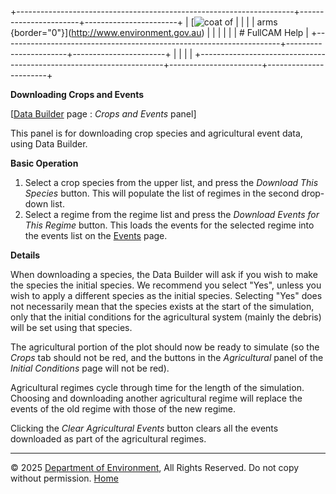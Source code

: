 +---------------------------------------------------------------------+-----------------------+-----------------------+
| [![coat of                                                          |                       | [](index.htm)         |
| arms](imgs/coa_env.png){border="0"}](http://www.environment.gov.au) |                       |                       |
|                                                                     |                       | # FullCAM Help        |
+---------------------------------------------------------------------+-----------------------+-----------------------+
|                                                                     |                       |                       |
+---------------------------------------------------------------------+-----------------------+-----------------------+

**Downloading Crops and Events**

\[[Data Builder](132_Data%20Builder.htm) page : *Crops and Events*
panel\]

This panel is for downloading crop species and agricultural event data,
using Data Builder.

**Basic Operation**

1.  Select a crop species from the upper list, and press the *Download
    This Species* button. This will populate the list of regimes in the
    second drop-down list.
2.  Select a regime from the regime list and press the *Download Events
    for This Regime* button. This loads the events for the selected
    regime into the events list on the [Events](136_Events.htm) page.

**Details**

When downloading a species, the Data Builder will ask if you wish to
make the species the initial species. We recommend you select "Yes",
unless you wish to apply a different species as the initial species.
Selecting "Yes" does not necessarily mean that the species exists at the
start of the simulation, only that the initial conditions for the
agricultural system (mainly the debris) will be set using that species.

The agricultural portion of the plot should now be ready to simulate (so
the *Crops* tab should not be red, and the buttons in the *Agricultural*
panel of the *Initial Conditions* page will not be red).

Agricultural regimes cycle through time for the length of the
simulation. Choosing and downloading another agricultural regime will
replace the events of the old regime with those of the new regime.

Clicking the *Clear Agricultural Events* button clears all the events
downloaded as part of the agricultural regimes.

------------------------------------------------------------------------

© 2025 [Department of
Environment](http://www.environment.gov.au "Department of Environment"),
All Rights Reserved. Do not copy without permission.
[Home](index.htm "help index")
